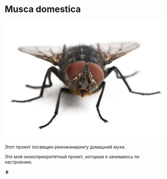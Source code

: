# Musca domestica

![rexfeatures_1423212a.jpg](/imgstore/rexfeatures_1423212a.jpg)

Этот проект посвящен реинжинирингу домашней мухи.

Это мой низкоприоритетный проект, которым я занимаюсь по настроению.

🪰
